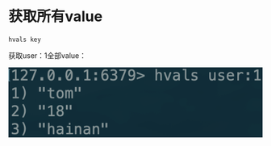 # 获取所有value

```text
hvals key
```

获取user：1全部value：

![](../../.gitbook/assets/image%20%2827%29.png)

